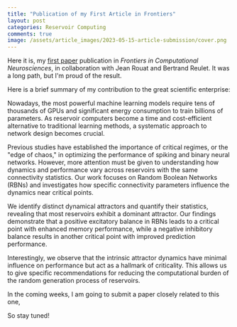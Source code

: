 ```yaml
---
title: "Publication of my First Article in Frontiers"
layout: post
categories: Reservoir Computing
comments: true
image: /assets/article_images/2023-05-15-article-submission/cover.png
---
```


Here it is, my [first paper](https://www.frontiersin.org/articles/10.3389/fncom.2023.1223258/full) publication in *Frontiers in Computational Neurosciences*, in collaboration with Jean Rouat and Bertrand Reulet. It was a long path, but I'm proud of the result.

Here is a brief summary of my contribution to the great scientific enterprise:

Nowadays, the most powerful machine learning models require tens of thousands of GPUs and significant energy consumption to train billions of parameters. As reservoir computers become a time and cost-efficient alternative to traditional learning methods, a systematic approach to network design becomes crucial. 

Previous studies have established the importance of critical regimes, or the "edge of chaos," in optimizing the performance of spiking and binary neural networks. However, more attention must be given to understanding how dynamics and performance vary across reservoirs with the same connectivity statistics. Our work focuses on Random Boolean Networks (RBNs) and investigates how specific connectivity parameters influence the dynamics near critical points. 

We identify distinct dynamical attractors and quantify their statistics, revealing that most reservoirs exhibit a dominant attractor. Our findings demonstrate that a positive excitatory balance in RBNs leads to a critical point with enhanced memory performance, while a negative inhibitory balance results in another critical point with improved prediction performance. 

Interestingly, we observe that the intrinsic attractor dynamics have minimal influence on performance but act as a hallmark of criticality. This allows us to give specific recommendations for reducing the computational burden of the random generation process of reservoirs.

In the coming weeks, I am going to submit a paper closely related to this one, 

So stay tuned!

